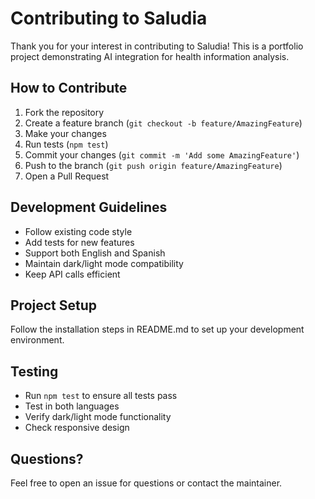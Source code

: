 # Contributing to Saludia

Thank you for your interest in contributing to Saludia! This is a portfolio project demonstrating AI integration for health information analysis.

## How to Contribute
1. Fork the repository
2. Create a feature branch (`git checkout -b feature/AmazingFeature`)
3. Make your changes
4. Run tests (`npm test`)
5. Commit your changes (`git commit -m 'Add some AmazingFeature'`)
6. Push to the branch (`git push origin feature/AmazingFeature`)
7. Open a Pull Request

## Development Guidelines
- Follow existing code style
- Add tests for new features
- Support both English and Spanish
- Maintain dark/light mode compatibility
- Keep API calls efficient

## Project Setup
Follow the installation steps in README.md to set up your development environment.

## Testing
- Run `npm test` to ensure all tests pass
- Test in both languages
- Verify dark/light mode functionality
- Check responsive design

## Questions?
Feel free to open an issue for questions or contact the maintainer.